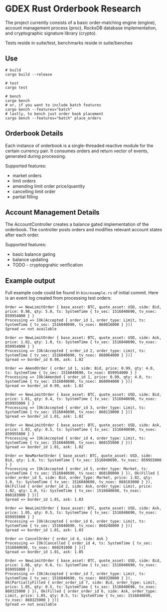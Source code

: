# GDEX Rust Orderbook Research

The project currently consists of a basic order-matching engine (engine), account management process (proc), RocksDB database implementation, and cryptographic signature library (crypto).

Tests reside in suite/test, benchmarks reside in suite/benches

## Use


    # build
    cargo build --release

    # test
    cargo test

    # bench
    cargo bench
    # or, if you want to include batch features
    cargo bench --features="batch"
    # lastly, to bench just order book placement
    cargo bench --features="batch" place_orders

## Orderbook Details

Each instance of orderbook is a single-threaded reactive module for the certain currency pair. It consumes orders and return vector of events, generated during processing.

Supported features:

* market orders
* limit orders
* amending limit order price/quantity
* cancelling limit order
* partial filling


## Account Management Details

The AccountController creates a balance gated implementation of the orderbook.  The controller posts orders and modifies relevant account states after each order.


Supported features:

* basic balance gating
* balance updating
* TODO - cryptopgrahic verification


## Example output
Full example code could be found in `bin/example.rs` of initial commit. Here is an event log created from processing test orders:

```
Order => NewLimitOrder { base_asset: BTC, quote_asset: USD, side: Bid, price: 0.98, qty: 5.0, ts: SystemTime { tv_sec: 1516040690, tv_nsec: 859954000 } }
Processing => [Ok(Accepted { order_id 1, order_type: Limit, ts: SystemTime { tv_sec: 1516040690, tv_nsec: 860016000 } })]
Spread => not available

Order => NewLimitOrder { base_asset: BTC, quote_asset: USD, side: Ask, price: 1.02, qty: 1.0, ts: SystemTime { tv_sec: 1516040690, tv_nsec: 859954000 } }
Processing => [Ok(Accepted { order_id 2, order_type: Limit, ts: SystemTime { tv_sec: 1516040690, tv_nsec: 860064000 } })]
Spread => border_id 0.98, ask: 1.02

Order => AmendOrder { order_id 1, side: Bid, price: 0.99, qty: 4.0, ts: SystemTime { tv_sec: 1516040690, tv_nsec: 859954000 } }
Processing => [Ok(Amended { order_id 1, price: 0.99, qty: 4.0, ts: SystemTime { tv_sec: 1516040690, tv_nsec: 860094000 } })]
Spread => border_id 0.99, ask: 1.02

Order => NewLimitOrder { base_asset: BTC, quote_asset: USD, side: Bid, price: 1.01, qty: 0.4, ts: SystemTime { tv_sec: 1516040690, tv_nsec: 859955000 } }
Processing => [Ok(Accepted { order_id 3, order_type: Limit, ts: SystemTime { tv_sec: 1516040690, tv_nsec: 860119000 } })]
Spread => border_id 1.01, ask: 1.02

Order => NewLimitOrder { base_asset: BTC, quote_asset: USD, side: Ask, price: 1.03, qty: 0.5, ts: SystemTime { tv_sec: 1516040690, tv_nsec: 859955000 } }
Processing => [Ok(Accepted { order_id 4, order_type: Limit, ts: SystemTime { tv_sec: 1516040690, tv_nsec: 860155000 } })]
Spread => border_id 1.01, ask: 1.02

Order => NewMarketOrder { base_asset: BTC, quote_asset: USD, side: Bid, qty: 1.0, ts: SystemTime { tv_sec: 1516040690, tv_nsec: 859955000 } }
Processing => [Ok(Accepted { order_id 5, order_type: Market, ts: SystemTime { tv_sec: 1516040690, tv_nsec: 860180000 } }), Ok(Filled { order_order_id 5, side: Bid, order_type: Market, price: 1.02, qty: 1.0, ts: SystemTime { tv_sec: 1516040690, tv_nsec: 860183000 } }), Ok(Filled { order_order_id 2, side: Ask, order_type: Limit, price: 1.02, qty: 1.0, ts: SystemTime { tv_sec: 1516040690, tv_nsec: 860183000 } })]
Spread => border_id 1.01, ask: 1.03

Order => NewLimitOrder { base_asset: BTC, quote_asset: USD, side: Ask, price: 1.05, qty: 0.5, ts: SystemTime { tv_sec: 1516040690, tv_nsec: 859955000 } }
Processing => [Ok(Accepted { order_id 6, order_type: Limit, ts: SystemTime { tv_sec: 1516040690, tv_nsec: 860248000 } })]
Spread => border_id 1.01, ask: 1.03

Order => CancelOrder { order_id 4, side: Ask }
Processing => [Ok(Cancelled { order_id 4, ts: SystemTime { tv_sec: 1516040690, tv_nsec: 860291000 } })]
Spread => border_id 1.01, ask: 1.05

Order => NewLimitOrder { base_asset: BTC, quote_asset: USD, side: Bid, price: 1.06, qty: 0.6, ts: SystemTime { tv_sec: 1516040690, tv_nsec: 859955000 } }
Processing => [Ok(Accepted { order_id 7, order_type: Limit, ts: SystemTime { tv_sec: 1516040690, tv_nsec: 860320000 } }), Ok(PartiallyFilled { order_order_id 7, side: Bid, order_type: Limit, price: 1.05, qty: 0.5, ts: SystemTime { tv_sec: 1516040690, tv_nsec: 860325000 } }), Ok(Filled { order_order_id 6, side: Ask, order_type: Limit, price: 1.05, qty: 0.5, ts: SystemTime { tv_sec: 1516040690, tv_nsec: 860325000 } })]
Spread => not available
```